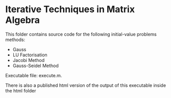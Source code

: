 # Iterative Techniques in Matrix Algebra

This folder contains source code for the following initial-value problems methods:
* Gauss
* LU Factorisation
* Jacobi Method
* Gauss-Seidel Method

Executable file: execute.m.

There is also a published html version of the output of this executable inside the html folder

